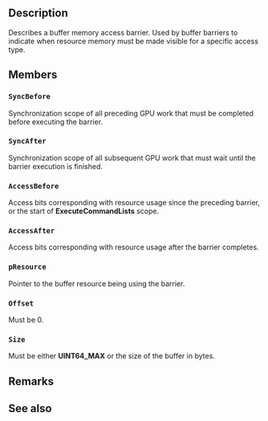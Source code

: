 ## Description

Describes a buffer memory access barrier. Used by buffer barriers to indicate when resource memory must be made visible for a specific access type.

## Members

### `SyncBefore`

Synchronization scope of all preceding GPU work that must be completed before executing the barrier.

### `SyncAfter`

Synchronization scope of all subsequent GPU work that must wait until the barrier execution is finished.

### `AccessBefore`

Access bits corresponding with resource usage since the preceding barrier, or the start of **ExecuteCommandLists** scope.

### `AccessAfter`

Access bits corresponding with resource usage after the barrier completes.

### `pResource`

Pointer to the buffer resource being using the barrier.

### `Offset`

Must be 0.

### `Size`

Must be either **UINT64_MAX** or the size of the buffer in bytes.

## Remarks

## See also